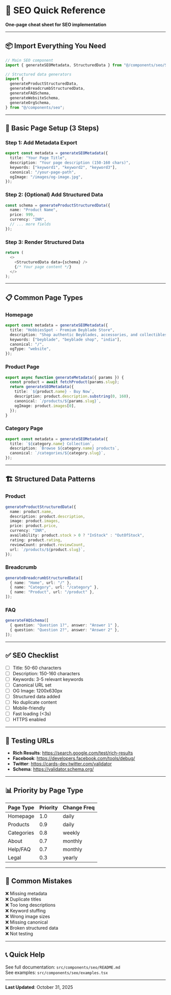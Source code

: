 # 🎯 SEO Quick Reference

**One-page cheat sheet for SEO implementation**

---

## 📦 Import Everything You Need

```typescript
// Main SEO component
import { generateSEOMetadata, StructuredData } from "@/components/seo/SEOHead";

// Structured data generators
import {
  generateProductStructuredData,
  generateBreadcrumbStructuredData,
  generateFAQSchema,
  generateWebsiteSchema,
  generateOrgSchema,
} from "@/components/seo";
```

---

## 🚀 Basic Page Setup (3 Steps)

### Step 1: Add Metadata Export

```typescript
export const metadata = generateSEOMetadata({
  title: "Your Page Title",
  description: "Your page description (150-160 chars)",
  keywords: ["keyword1", "keyword2", "keyword3"],
  canonical: "/your-page-path",
  ogImage: "/images/og-image.jpg",
});
```

### Step 2: (Optional) Add Structured Data

```typescript
const schema = generateProductStructuredData({
  name: "Product Name",
  price: 999,
  currency: "INR",
  // ... more fields
});
```

### Step 3: Render Structured Data

```typescript
return (
  <>
    <StructuredData data={schema} />
    {/* Your page content */}
  </>
);
```

---

## 📋 Common Page Types

### Homepage

```typescript
export const metadata = generateSEOMetadata({
  title: "HobbiesSpot - Premium Beyblade Store",
  description: "Shop authentic Beyblades, accessories, and collectibles",
  keywords: ["beyblade", "beyblade shop", "india"],
  canonical: "/",
  ogType: "website",
});
```

### Product Page

```typescript
export async function generateMetadata({ params }) {
  const product = await fetchProduct(params.slug);
  return generateSEOMetadata({
    title: `${product.name} - Buy Now`,
    description: product.description.substring(0, 160),
    canonical: `/products/${params.slug}`,
    ogImage: product.images[0],
  });
}
```

### Category Page

```typescript
export const metadata = generateSEOMetadata({
  title: `${category.name} Collection`,
  description: `Browse ${category.name} products`,
  canonical: `/categories/${category.slug}`,
});
```

---

## 🏗️ Structured Data Patterns

### Product

```typescript
generateProductStructuredData({
  name: product.name,
  description: product.description,
  image: product.images,
  price: product.price,
  currency: "INR",
  availability: product.stock > 0 ? "InStock" : "OutOfStock",
  rating: product.rating,
  reviewCount: product.reviewCount,
  url: `/products/${product.slug}`,
});
```

### Breadcrumb

```typescript
generateBreadcrumbStructuredData([
  { name: "Home", url: "/" },
  { name: "Category", url: "/category" },
  { name: "Product", url: "/product" },
]);
```

### FAQ

```typescript
generateFAQSchema([
  { question: "Question 1?", answer: "Answer 1" },
  { question: "Question 2?", answer: "Answer 2" },
]);
```

---

## ✅ SEO Checklist

- [ ] Title: 50-60 characters
- [ ] Description: 150-160 characters
- [ ] Keywords: 3-5 relevant keywords
- [ ] Canonical URL set
- [ ] OG Image: 1200x630px
- [ ] Structured data added
- [ ] No duplicate content
- [ ] Mobile-friendly
- [ ] Fast loading (<3s)
- [ ] HTTPS enabled

---

## 🧪 Testing URLs

- **Rich Results**: https://search.google.com/test/rich-results
- **Facebook**: https://developers.facebook.com/tools/debug/
- **Twitter**: https://cards-dev.twitter.com/validator
- **Schema**: https://validator.schema.org/

---

## 📊 Priority by Page Type

| Page Type  | Priority | Change Freq |
| ---------- | -------- | ----------- |
| Homepage   | 1.0      | daily       |
| Products   | 0.9      | daily       |
| Categories | 0.8      | weekly      |
| About      | 0.7      | monthly     |
| Help/FAQ   | 0.7      | monthly     |
| Legal      | 0.3      | yearly      |

---

## 🚨 Common Mistakes

❌ Missing metadata  
❌ Duplicate titles  
❌ Too long descriptions  
❌ Keyword stuffing  
❌ Wrong image sizes  
❌ Missing canonical  
❌ Broken structured data  
❌ Not testing

---

## 📞 Quick Help

See full documentation: `src/components/seo/README.md`  
See examples: `src/components/seo/examples.tsx`

---

**Last Updated**: October 31, 2025

